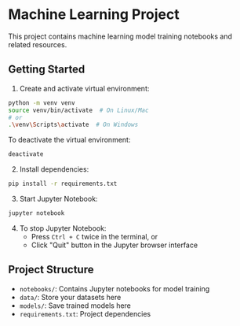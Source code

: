 # Machine Learning Project

This project contains machine learning model training notebooks and related resources.

## Getting Started

1. Create and activate virtual environment:
```bash
python -m venv venv
source venv/bin/activate  # On Linux/Mac
# or
.\venv\Scripts\activate  # On Windows
```

To deactivate the virtual environment:
```bash
deactivate
```

2. Install dependencies:
```bash
pip install -r requirements.txt
```

3. Start Jupyter Notebook:
```bash
jupyter notebook
```

4. To stop Jupyter Notebook:
   - Press `Ctrl + C` twice in the terminal, or
   - Click "Quit" button in the Jupyter browser interface

## Project Structure

- `notebooks/`: Contains Jupyter notebooks for model training
- `data/`: Store your datasets here
- `models/`: Save trained models here
- `requirements.txt`: Project dependencies
